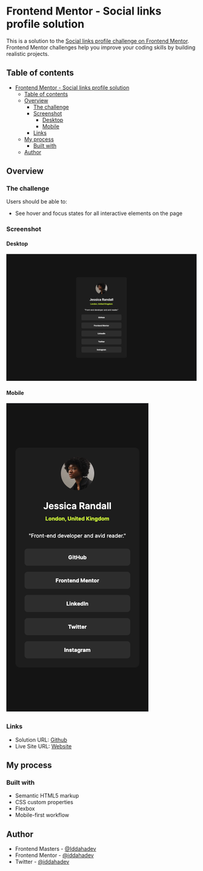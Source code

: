 # Frontend Mentor - Social links profile solution

This is a solution to the [Social links profile challenge on Frontend Mentor](https://www.frontendmentor.io/challenges/social-links-profile-UG32l9m6dQ). Frontend Mentor challenges help you improve your coding skills by building realistic projects.

## Table of contents

- [Frontend Mentor - Social links profile solution](#frontend-mentor---social-links-profile-solution)
  - [Table of contents](#table-of-contents)
  - [Overview](#overview)
    - [The challenge](#the-challenge)
    - [Screenshot](#screenshot)
      - [Desktop](#desktop)
      - [Mobile](#mobile)
    - [Links](#links)
  - [My process](#my-process)
    - [Built with](#built-with)
  - [Author](#author)

## Overview

### The challenge

Users should be able to:

- See hover and focus states for all interactive elements on the page

### Screenshot

#### Desktop

![](./screenshots/desktop.png)

#### Mobile

![](./screenshots/mobile.png)

### Links

- Solution URL: [Github](https://github.com/iddahadev/frontend-mentor-social-links-profile)
- Live Site URL: [Website](https://iddahadev.github.io/frontend-mentor-social-links-profile/)

## My process

### Built with

- Semantic HTML5 markup
- CSS custom properties
- Flexbox
- Mobile-first workflow

## Author

- Frontend Masters - [@Iddahadev](https://frontendmasters.com/u/Iddahadev/)
- Frontend Mentor - [@iddahadev](https://www.frontendmentor.io/profile/iddahadev)
- Twitter - [@iddahadev](https://www.x.com/iddahadev)

